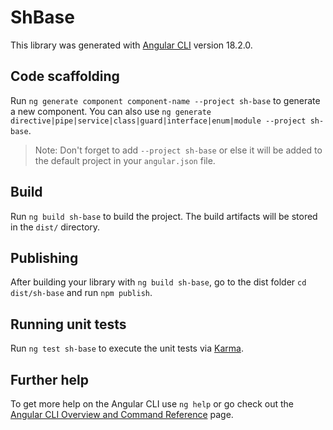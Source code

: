 # ShBase

This library was generated with [Angular CLI](https://github.com/angular/angular-cli) version 18.2.0.

## Code scaffolding

Run `ng generate component component-name --project sh-base` to generate a new component. You can also use `ng generate directive|pipe|service|class|guard|interface|enum|module --project sh-base`.
> Note: Don't forget to add `--project sh-base` or else it will be added to the default project in your `angular.json` file. 

## Build

Run `ng build sh-base` to build the project. The build artifacts will be stored in the `dist/` directory.

## Publishing

After building your library with `ng build sh-base`, go to the dist folder `cd dist/sh-base` and run `npm publish`.

## Running unit tests

Run `ng test sh-base` to execute the unit tests via [Karma](https://karma-runner.github.io).

## Further help

To get more help on the Angular CLI use `ng help` or go check out the [Angular CLI Overview and Command Reference](https://angular.dev/tools/cli) page.
